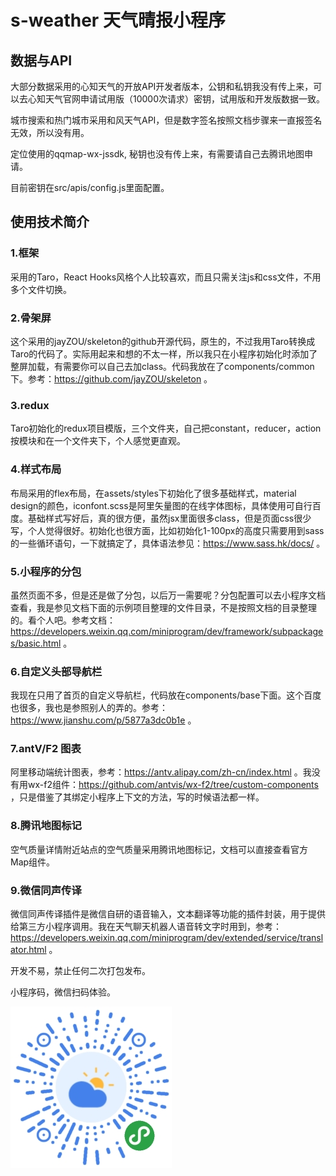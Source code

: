 # s-weather 天气晴报小程序

## 数据与API

大部分数据采用的心知天气的开放API开发者版本，公钥和私钥我没有传上来，可以去心知天气官网申请试用版（10000次请求）密钥，试用版和开发版数据一致。

城市搜索和热门城市采用和风天气API，但是数字签名按照文档步骤来一直报签名无效，所以没有用。

定位使用的qqmap-wx-jssdk, 秘钥也没有传上来，有需要请自己去腾讯地图申请。

目前密钥在src/apis/config.js里面配置。

## 使用技术简介

### 1.框架

采用的Taro，React Hooks风格个人比较喜欢，而且只需关注js和css文件，不用多个文件切换。

### 2.骨架屏

这个采用的jayZOU/skeleton的github开源代码，原生的，不过我用Taro转换成Taro的代码了。实际用起来和想的不太一样，所以我只在小程序初始化时添加了整屏加载，有需要你可以自己去加class。代码我放在了components/common下。参考：https://github.com/jayZOU/skeleton
。

### 3.redux

Taro初始化的redux项目模版，三个文件夹，自己把constant，reducer，action按模块和在一个文件夹下，个人感觉更直观。

### 4.样式布局

布局采用的flex布局，在assets/styles下初始化了很多基础样式，material design的颜色，iconfont.scss是阿里矢量图的在线字体图标，具体使用可自行百度。基础样式写好后，真的很方便，虽然jsx里面很多class，但是页面css很少写，个人觉得很好。初始化也很方面，比如初始化1-100px的高度只需要用到sass的一些循环语句，一下就搞定了，具体语法参见：https://www.sass.hk/docs/
。

### 5.小程序的分包

虽然页面不多，但是还是做了分包，以后万一需要呢？分包配置可以去小程序文档查看，我是参见文档下面的示例项目整理的文件目录，不是按照文档的目录整理的。看个人吧。参考文档：https://developers.weixin.qq.com/miniprogram/dev/framework/subpackages/basic.html
。

### 6.自定义头部导航栏

我现在只用了首页的自定义导航栏，代码放在components/base下面。这个百度也很多，我也是参照别人的弄的。参考：https://www.jianshu.com/p/5877a3dc0b1e
。

### 7.antV/F2 图表
阿里移动端统计图表，参考：https://antv.alipay.com/zh-cn/index.html
。我没有用wx-f2组件：https://github.com/antvis/wx-f2/tree/custom-components
，只是借鉴了其绑定小程序上下文的方法，写的时候语法都一样。

### 8.腾讯地图标记
空气质量详情附近站点的空气质量采用腾讯地图标记，文档可以直接查看官方Map组件。

### 9.微信同声传译
微信同声传译插件是微信自研的语音输入，文本翻译等功能的插件封装，用于提供给第三方小程序调用。我在天气聊天机器人语音转文字时用到，参考：https://developers.weixin.qq.com/miniprogram/dev/extended/service/translator.html
。

开发不易，禁止任何二次打包发布。

小程序码，微信扫码体验。

![image](src/assets/images/minicode.jpg)



